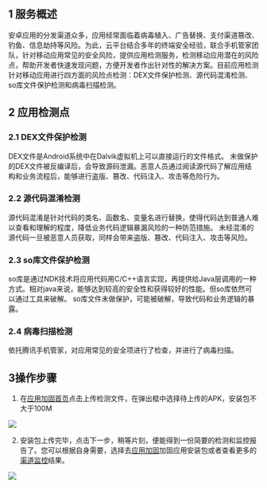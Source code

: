 ## 1 服务概述

安卓应用的分发渠道众多，应用经常面临着病毒植入、广告替换、支付渠道篡改、钓鱼、信息劫持等风险。为此，云平台结合多年的终端安全经验，联合手机管家团队，针对移动应用常见的安全风险，提供应用检测服务，检测移动应用潜在的风险点，帮助开发者快速发现问题，方便开发者作出针对性的解决方案。目前应用检测针对移动应用进行四方面的风险点检测：DEX文件保护检测、源代码混淆检测、so库文件保护检测和病毒扫描检测。

## 2 应用检测点

### 2.1 DEX文件保护检测

DEX文件是Android系统中在Dalvik虚拟机上可以直接运行的文件格式。 未做保护的DEX文件被反编译后，会导致源码泄漏。恶意人员通过阅读源代码了解应用结构和业务流程后，能够进行盗版、篡改、代码注入、攻击等危险行为。

### 2.2 源代码混淆检测

源代码混淆是针对代码的类名、函数名、变量名进行替换，使得代码达到普通人难以查看和理解的程度，降低业务代码逻辑暴漏风险的一种防范措施。 未经混淆的源代码一旦被恶意人员获取，同样会带来盗版、篡改、代码注入、攻击等风险。

### 2.3 so库文件保护检测

so库是通过NDK技术将应用代码用C/C++语言实现，再提供给Java层调用的一种方式。相对java来说，能够达到较高的安全性和获得较好的性能。但so库依然可以通过工具来破解。 so库文件未做保护，可能被破解，导致代码和业务逻辑的暴露。

### 2.4 病毒扫描检测

依托腾讯手机管家，对应用常见的安全项进行了检查，并进行了病毒扫描。

## 3操作步骤
1. 在[应用加固首页](http://game.qcloud.com/apkprotect)点击上传检测文件，在弹出框中选择待上传的APK，安装包不大于100M

![](https://qzonestyle.gtimg.cn/qzone/vas/opensns/res/img/yingyongjiance-02.png)

2. 安装包上传完毕，点击下一步，稍等片刻，便能得到一份简要的检测和监控报告了。您可以根据自身需要，选择去[应用加固](/doc/product/283/操作步骤)加固应用安装包或者查看更多的[渠道监控](/doc/product/283/渠道监控)结果。

![](https://qzonestyle.gtimg.cn/qzone/vas/opensns/res/img/yingyongjiance-01.png)